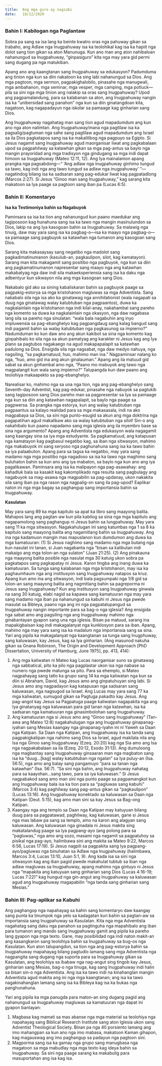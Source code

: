 ```yaml
---
title:  Ang mga guro ay nagsabi
date:   18/12/2020
---
```


### Bahin I:  Kabilogan nga Paglantaw

Sobra pa sang sa isa lang ka beinte kwatro oras nga pahuway gikan sa trabaho, ang Adlaw nga Inugpahuway isa ka teolohikal kag isa ka hapiit nga dolot sang tion gikan sa aton Manunuga.  Kun ano man ang aton nahibaloan nahanungud sa Inugpahuway, “ginpasiguro” kita nga may yara gid permi sang dugang pa nga matukiban.

Apang ano ang kaangtanan sang Inugpahuway sa edukasyon? Padumduma ang tinion nga kun sa diin nakatoon ka sing labi nahanungud sa Dios.  Ang mga pagtoon, mga sermon, pagpakighalobilo, pinasahe nga manugwali, mga ambahanon, mga seminar, mga vesper, mga camping, mga potluck—pila sa sini nga mga tinion ang nalakip sa oras sang Inugpahuway?  Upod ang pagpamalandung, para sa kalabanan sa aton, ang Inugpahuway nangin isa ka “unibersidad sang panahon” nga kun sa diin ginatangdoan kita, nagatoon, kag nagapadayun nga iskolar sa pamaage kag ginharian sang Dios.

Ang Inugpahuway nagahatag man sang tion agud mapadumdum ang kun ano nga aton nalimtan.  Ang Inugpahuway/mana nga pagtilaw isa ka pagsalig/pagtuman nga sahe sang pagtilaw agud mapadumdum ang Israel sa ila Dios pagkatapos sang isa ka makalilibog nga pagpuyo sa Egipto.  Si Jesus nagamit sang Inugpahuway agud maorganisar liwat ang pagkabalaan upod sa pagpahilway sa katawhan gikan sa mga pag-antus sa baylo nga mangin prayoridad ang mga tradisyon nga gindugang sa mga indi dapat himoon sa Inugpahuway (Mateo 12:11, 12).  Ang Iya mainalamon apang prangka nga pagsabdong—“ ‘Ang adlaw nga inugpahuway ginhimo tungud sa tawo, kag indi nga ang tawo tungud sa adlaw nga inugpahuway’ ”—nagatindog bilang isa ka sadsaran sang pag-edukar liwat kag pagpatadlong (Marcos 2:27). Si Jesus “Ginoo man sang Inugpahuway,” kag sarang kita makatoon sa Iya paage sa pagtoon sang iban pa (Lucas 6:5).

### Bahin II: Komentaryo

**Isa ka Testimoniya bahin sa Nagabuyok**

Paminsara sa isa ka tion ang nahanungud kun paano maedukar ang tagiposoon kag hunahuna sang isa ka tawo nga mangin masinulundon sa Dios, lakip na ang Iya kasogoan bahin sa Inugpahuway.  Sa malawig nga tinuig, daw may yara sang isa ka pagbag-o—isa ka maayo nga pagbag-o—sa pamaage sang pagbuyok sa katawhan nga tumanon ang kasogoan sang Dios.

Sarang kita makasaysay sang negatibo nga madolot sang pagkadimatinumanon (kasulub-an, pagkaulipon, silot, kag kamatayon).  Sarang man kita makagamit sang positibo nga pagbuyok, nga kun sa diin ang pagkamatinumanon napresentar sang maayo nga ang katawhan makabatyag nga daw indi sila makaeksperiensia sang isa ka daku nga adbentyur kun sikwayon nila ang mga kasogoan sang Dios.

Nakabalo gid ako sa sining kabaliskaran bahin sa pagbuyok paage sa pagpakig-estorya sa mga kristohanon magluwas sa mga Adventista.  Sang nakabalo sila nga isa ako ka ginatawag nga annihilationist (wala nagapati sa duug nga ginatawag walay katubtuban nga pagpaantos), duwa ka nagkalainlain nga kristohanon nga indi kilal-anay, nakahambal sang pareho nga komento sa duwa ka nagkalainlain nga okasyon, nga daw nagabasa lang sila sa pareho nga sinulatan: “wala bala nagabuhin ang inyo impluwensia sa pag-ebanghelyo kag pagpangdaug sang kalag bangud sang indi pagamit bahin sa walay katubtuban nga pagkasunog sa impierno?”  Nadumduman ko kun daw ano ang akun kakibot sa sina nga komento kag ginpahibalo ko sila nga sa akun pamatyag ang karakter ni Jesus kag ang Iya plano sa pagtubos nagakaego na agud makapapalapit sa katawhan padulong sa Dios.  Ensigida sila nga nagsabat, nga daw medyo nahuya, nga nagsiling, “sa pagkamatuud, huo, mahimo man ina.”  Nagpaminsar nalang ko nga, “huo, amo gid ina ang akun ginalauman.”  Apang ang ila matuud gid sabat sa akun ginhambal amo nga, “Paano mo mabuyok ang tawo nga magpalangit kun wala sang impierno?”  Talupangda kun daw paano ang teolohiya makaapekto sa pag-ebanghelyo.

Narealisar ko, mahimo nga sa una nga tion, nga ang pag-ebanghelyo sang Seventh-day Adventist, kag pag-edukar, pinasahe nga nabuyok sa pagtukib sang tagiposoon sang Dios pareho man sa pagpresentar sa Iya sa pamaage nga kun sa diin ang katawhan nagapalapit, sa baylo nga paage sa pagpwersa.  Sa prangka nga estorya, kun ang walay katubtuban nga pagpaantus sa kalayo realidad para sa mga makasasala, indi na ako magpabaya sa Dios, sa sini nga punto-esugid sa akun ang mga doktrina nga pagapatihan agud makalikaw ako sa walay katubtuban nga silot!  Sin-o ang nakahibalo kun paano napadamo sang mga iglesia ang ila myembro base sa sina nga argumento?  Apang ang Adventista nga edukasyon wala nagagamit sang kaangay sina sa iya mga estudyante.  Sa pagkamatuud, ang katapusan nga kamatayon kag pagbasul negatibo kag, sa iban nga sitwasyon, mahimo nga makabuyok ini sang seryoso nga paghunahuna sang isa ka tawo bahin sa iya palaabuton.  Apang para sa tagsa ka negatibo, may yara sang madamo nga mga positibo nga nagadoso sa isa ka tawo nga maghimo sang buluhaton bahin sa kun ano ang iya mabaton, sa baylo nga kun ano ang iya pagalikawan.  Paminsara ang isa ka malipayon nga pag-asawahay: ang kahadluk bala sa kasakit kag kakomplikado nga resulta sang pagbulagy ang nagabuyok sa mag-asawa nga magpabilin sa pag-updanay, ukon nakakita sila sang iban pa nga rason nga nagpalig-on sang ila pag-upod? Eaplikar naton ini nga mga bagay sa paghangup sang importansia bahin sa Inugpahuway.

**Kasulatan**

May yara sang 89 ka mga kapitulo sa apat ka libro sang maayong balita.  Mahapos lang ang pagtan-aw kun pila kabilog sa sina nga mga kapitulo ang nagapamolong sang paghangup ni Jesus bahin sa Iungpahuway.  May yara sang 11 ka mga sitwasyon.  Nagakahulugan ini sang katumbas nga 1 sa 8 ka kapitulo sang maayong balita ang nagamitlang bahin sa Inugpahuway.  Ang ina nga kadamuon mangin mas mapuslanon kun dumdumon ang duwa ka mga kamatuuran: (1) Si Jesus naghimo sang madamo nga mga butang nga kun nasulat ini tanan, si Juan nagabanta nga “bisan sa kalibutan indi makaigo ang mga tolon-an nga sulaton” (Juan 21:25).  (2) Ang pinakauna nga maayong balita posible nga nasulat mga 30 katuig ukon sobra pa pagkatapos sang pagkapatay ni Jesus.  Karon tingba ang inang duwa ka kamatuuran.  Sa tunga sang kalabanan nga mga kristohanon, may isa ka paghaumhaum nga ang institusyon sang Inugpahuway natapos sa kruz.  Apang kun amo ina ang sitwasyon, indi bala pagsumpaki nga 1/8 gid sa tolon-an sang maayong balita ang nagmitlang bahin sa pagreporma ni Jesus sang Inugpahuway?  Kun ang institusyon sang Inugpahuway ginwala na sang 30 katuig, elabi nagid sa kapawa sang kamatuuran nga may yara sang madamo nga iban pa nahanungud sa kabuhi ni Jesus nga pwede masulat sa Bibleya, paano nga ang ini nga pagpatalupangud sa Inugpahuway nangin importante para sa bag-o nga iglesia?  Ang ensigida nga sabat amo ang pagsiling nga ang Inugpahuway mahimo nga ginabantayan gyapon sang una nga iglesia.  Bisan pa matuud, sarang ina mapakigbaisan kag indi makagalanyat nga kunklosyon para sa iban.  Apang, mahimo nga may yara sang isa ka madalum nga importansia sang sa sina.  Yari ang pipila ka makagalanyat nga kaangtanan sa tunga sang Inugphuway, sang kaluwasan, kay Jesus, kag sa Iya ginharian.  (Ang masunod nakuha gikan sa Gnana Robinson, The Origin and Development Approach [PhD Dissertation, University of Hamburg, June 1975], pp. 413, 414):

1.	Ang mga kaliwatan ni Mateo kag Lucas naorganisar suno sa ginatawag nga sabbatical, pito ka pilo nga pagplastar ukon isa nga nabase sa numero nga pwede matunga sa pito.  Para sa ehemplo, si Mateo nagpahayag sang tatlo ka grupo sang 14 ka mga kaliwatan nga kun sa diin si Abraham, David, kag Jesus amo ang ginpatuhuyan sing labi.  Si Jesus amo ang nagpadayon kag katapusan nga sadsaran sang kaluwasan, nga nagsugod sa Israel.  Ang Lucas may yara sang 77 ka mga kaliwatan, sumugod gikan sa Pagtuga pakadto kay Jesus.  Ang pag-angot kay Jesus sa Pagpatuga paage kaliwatan nagapakita nga ang Iya ginatanyag nga kaluwasan para gid tanan nga katawhan, isa ka sadsaran nga kamatuuran nga ginasimbolohan sang Inugpahuway.
2.	Ang kamatuuran nga si Jesus amo ang “Ginoo sang Inugpahuway” (Tan-awa ang Mateo 12:8) nagakahulugan nga ang Inugpahuway ginapanag-iyahan sang Mesias kaangay nga ginapanag-iyahn ini ni Yaweh sa Daan nga Katipan.  Sa Daan nga Katipan, ang Inugpahuway isa ka tanda sang pagpakigkatipan nga nahimo sang Dios sa Israel, agud makilala nila ang Isa nga Ginoo sang Inugpahuway (Ezeq. 20:20) kag nga Sia amo ang Isa nga nagpakabalaan sa ila (Ezeq. 20:12, Exodo 31:13).  Ang dumuloong nga magbantay sang Inugpahuway ginsaaran man nga magbaton sang isa ka “duug…[kag] walay katubtuban nga ngalan” sa Iya puluy-an (Isa. 56:5), nga amo ang balay sang pangamuyo “para sa tanan nga katawhan” (Isa. 56:7).  “Sa sini nga bahin, ang Inugpahuway nahatag para sa kaayohan…sang tawo, para sa iya kaluwasan.”  Si Jesus nagpabakod sang amo man sini nga punto paage sa pagpamangkot kun ang Inugpahuway bala isa ka tion para sa “pagluwas sang kabuhi” (Marcos 3:4) kag paghilway sang pag-antus gikan sa “pagkaulipon” (Lucas 13:16).  Ang Inugpahuway konektado sa kaluwasan sa Daan nga Katipan (Deut. 5:15), kag amo man sini sa kay Jesus sa Bag-ong Katipan.
3.	Kaangay nga ang templo sa Daan nga Katipan may katuyuan bilang duug para sa pagpatawad, paghilway, kag kaluwasan, gane si Jesus nga mas labaw pa sang sa templo, amo na karon ang alagyan sang kaluwasan.  Ang kaluwasan nga ginadala ni Jesus makita sing makatalandug paage sa Iya pagpang-ayo (ang polong para sa “pagluwas,” nga amo ang sozo, masami nga nagamit sa pagpatuhoy sa pisikal nga pag-ayo, halimbawa sini ang makita sa Mateo 9:22, Marcos 6:56, Lucas 17:19).  Si Jesus nagpili sa pagpakita sang Iya pagpang-ayo/pagluwas nga binuhatan sa Adlaw nga Inugpahuway (halimbawa, Marcos 3:4, Lucas 13:10, Juan 5:1, 9).  Ang kada isa sa sini nga sitwasyon kag ang iban pagid pwede makahulat tubtub sa iban nga adlaw magluwas sa Inugpahuway, apang mahimo nga gintuyo ni Jesus nga “mapakita ang katuyuan sang ginharian sang Dios (Lucas 4:16-19; Lucas 7:22)” kag hungud nga gin-angut ang Inugpahuway sa kaluwasan agud ang Inugpahuway magapabilin “nga tanda sang ginharian sang Mesias.”

### Bahin III:  Pag-aplikar sa Kabuhi

Ang paghangop nga napahayag sa bahin sang komentaryo daw kaangay sang punta ka tinumpok nga yelo sa kadagatan kun bahin sa pagtan-aw sa importansia sang Inugpahuway sa Kasulatan.  Kita nga mga Adventista nagahatag sang daku nga panahon sa pagtinguha nga mapahibalo ang iban para tumanon ang mando sang Inugpahuway gamit ang pipila ka pareho lang gyapon nga mga texto.  Gane, may posibilidad nga indi naton makit-an ang kasangkaron sang teolohiya bahin sa Inugpahuway sa bug-os nga Kasulatan.  Kun aton talupangdon, sa tion nga ang pag-estorya bahin sa Inugpahuway mapahayag bilang pagtudlo lamang sang mga Adventista nga nagpangita sang dugang nga suporta para sa Inugpahuway gikan sa Kasulatan, ang teolohiya sa ibabaw nga nag-angut sing tingob kay Jesus, ginharian sang Mesias, bag-o nga tinuga, kag sang Inugpahuway indi halin sa bisan sin-o nga Adventista.  Ang isa ka tawo indi na kinahanglan mangin Adventista agud makita ang ini nga mga kaangtanan; ang isa ka tawo nagakinahanglan lamang sang isa ka Bibleya kag isa ka bukas nga panghunahuna.

Yari ang pipila ka mga panugda para maton-an sing dugang pagid ang nahanungud sa Inugpahuway magluwas sa kamatuuran nga dapat ini gyapon bantayan:

1.	Magbasa kag mamati sa mas abanse nga mga material sa teolohiya nga napahayag sang Biblical Research Institute sang aton Iglesia ukon sang Adventist Theological Society.  Binan pa nga 40 porsiento lamang ang imo mahangpan sa kun ano nga imo mabasa, makatoon Kaman gihapon, kag magauswag ang imo paghangup sa padayun nga pagtoon sini.
2.	Magporma sang isa ka gamay nga grupo sang manugbasa nga magatoon sa mga mabudlay nga mga texto kag ideya bahin sa Inugpahuway.  Sa sini nga paage sarang ka makabulig para masuportahan ang isa kag isa.
